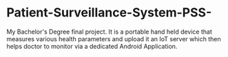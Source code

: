 # Patient-Surveillance-System-PSS-
My Bachelor's Degree final project. It is a portable hand held device that measures various health parameters and upload it an IoT server which then helps doctor to monitor via a dedicated Android Application. 
